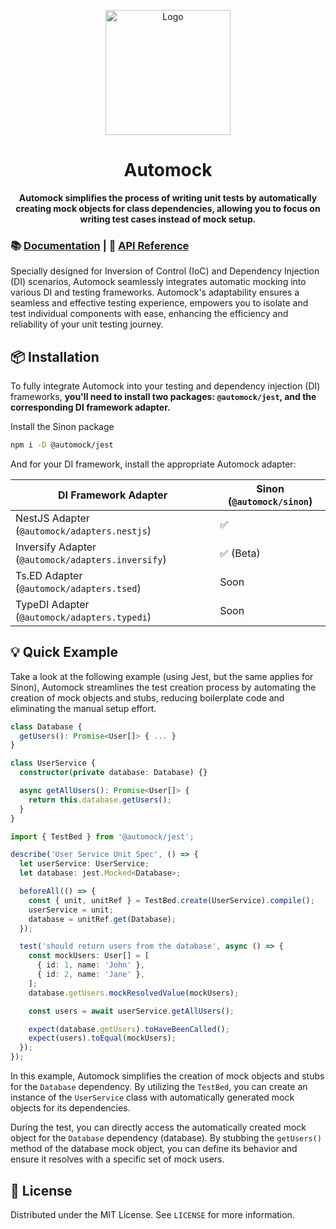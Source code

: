 <p align="center">
  <img width="200" src="https://raw.githubusercontent.com/omermorad/automock/master/logo.png" alt="Logo" />
</p>

<h1 align="center">Automock</h1>

<p align="center">
<strong>Automock simplifies the process of writing unit tests by automatically creating mock objects for class
dependencies, allowing you to focus on writing test cases instead of mock setup.</strong>
</p>

### :books: [Documentation](https://automock.dev/docs/introduction/intro/) | :book: [API Reference](https://automock.dev/api-reference/category/api-reference/)

Specially designed for Inversion of Control (IoC) and Dependency Injection (DI) scenarios, Automock seamlessly
integrates automatic mocking into various DI and testing frameworks. Automock's adaptability ensures a seamless and
effective testing experience, empowers you to isolate and test individual components with ease, enhancing the efficiency
and reliability of your unit testing journey.

## :package: Installation

To fully integrate Automock into your testing and dependency injection (DI) frameworks, **you'll need to install two
packages: `@automock/jest`, and the corresponding DI framework adapter.**

Install the Sinon package

```bash
npm i -D @automock/jest
```

And for your DI framework, install the appropriate Automock adapter:

| DI Framework Adapter                               | Sinon (`@automock/sinon`) |
| -------------------------------------------------- | ------------------------- |
| NestJS Adapter (`@automock/adapters.nestjs`)       | :white_check_mark:        |
| Inversify Adapter (`@automock/adapters.inversify`) | :white_check_mark: (Beta) |
| Ts.ED Adapter (`@automock/adapters.tsed`)          | Soon                      |
| TypeDI Adapter (`@automock/adapters.typedi`)       | Soon                      |

## :bulb: Quick Example

Take a look at the following example (using Jest, but the same applies for Sinon), Automock streamlines the test
creation process by automating the creation of mock objects and stubs, reducing boilerplate code and eliminating the
manual setup effort.

```typescript
class Database {
  getUsers(): Promise<User[]> { ... }
}

class UserService {
  constructor(private database: Database) {}

  async getAllUsers(): Promise<User[]> {
    return this.database.getUsers();
  }
}
```

```typescript
import { TestBed } from '@automock/jest';

describe('User Service Unit Spec', () => {
  let userService: UserService;
  let database: jest.Mocked<Database>;

  beforeAll(() => {
    const { unit, unitRef } = TestBed.create(UserService).compile();
    userService = unit;
    database = unitRef.get(Database);
  });

  test('should return users from the database', async () => {
    const mockUsers: User[] = [
      { id: 1, name: 'John' },
      { id: 2, name: 'Jane' },
    ];
    database.getUsers.mockResolvedValue(mockUsers);

    const users = await userService.getAllUsers();

    expect(database.getUsers).toHaveBeenCalled();
    expect(users).toEqual(mockUsers);
  });
});
```

In this example, Automock simplifies the creation of mock objects and stubs for the `Database` dependency. By utilizing
the `TestBed`, you can create an instance of the `UserService` class with automatically generated mock objects for its
dependencies.

During the test, you can directly access the automatically created mock object for the `Database` dependency (database).
By stubbing the `getUsers()` method of the database mock object, you can define its behavior and ensure it resolves with
a specific set of mock users.

## :scroll: License

Distributed under the MIT License. See `LICENSE` for more information.
